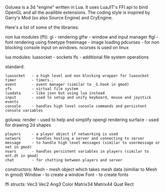 Goluwa is a 3d "engine" written in Lua. It uses LuaJIT's FFI api to bind OpenGL and all the availible extensions.
The coding style is inspired by Garry's Mod (so also Source Engine) and CryEngine.

Here's a list of some of the libraries:

non lua modules (ffi):
	gl 			- rendering
	glfw 		- window and input manager
	ftgl 		- font rendering using freetype
	freeimage 	- image loading
	pdcurses 	- for non blocking console input on windows. ncurses is used on linux

lua modules:
	luasocket 	- sockets
	lfs 		- additional file system operations
	
standard:

	luasocket 	- a high level and non blocking wrapper for luasocket
	timer		- timers..
	event		- event manager (similar to _G.hook in gmod)
	vfs 		- virtual file system
	luadata 	- like json but using lua instead
	input		- used to setup and unify keyboard, mouse and joystick events
	console		- handles high level console commands and persistent console variables
	
goluwa:
	render 		- used to help and simplify opengl rendering
	surface 	- used for drawing 2d shapes

	players		- a player object if networking is used
	network		- handles hosting a server and connecting to server
	message		- to handle high level messages (similar to usermessage or net in gmod)
	nvars		- handles persistent variables in players (similar to ent.dt in gmod)
	chat		- for chatting between players and server

constructors:
	Mesh		- mesh object which takes mesh data (similiar to Mesh in gmod)
	Window		- to create a window
	Font		- to create fonts
	
ffi structs:
	Vec3
	Vec2
	Ang3
	Color
	Matrix34
	Matrix44
	Quat
	Rect	